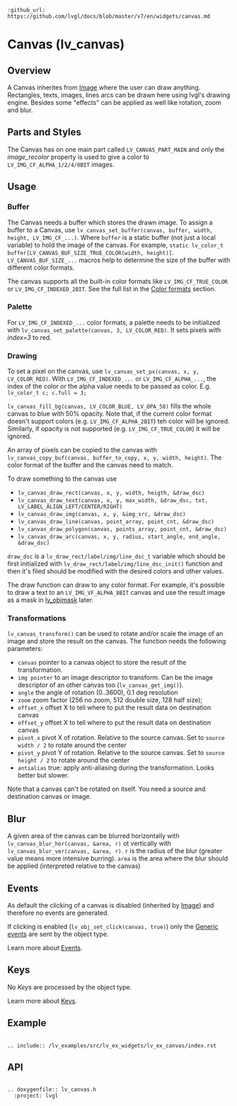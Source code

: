 ```eval_rst
:github_url: https://github.com/lvgl/docs/blob/master/v7/en/widgets/canvas.md
```
# Canvas (lv_canvas)


## Overview

A Canvas inherites from [Image](/widgets/img) where the user can draw anything. Rectangles, texts, images, lines arcs can be drawn here using lvgl's drawing engine. 
Besides some "effects" can be applied as well like rotation, zoom and blur.


## Parts and Styles
The Canvas has on one main part called `LV_CANVAS_PART_MAIN` and only the *image_recolor* property is used to give a color to `LV_IMG_CF_ALPHA_1/2/4/8BIT` images.

## Usage

### Buffer
The Canvas needs a buffer which stores the drawn image.
To assign a buffer to a Canvas, use `lv_canvas_set_buffer(canvas, buffer, width, height, LV_IMG_CF_...)`. 
Where  `buffer` is a static buffer (not just a local variable) to hold the image of the canvas.
For example,
`static lv_color_t buffer[LV_CANVAS_BUF_SIZE_TRUE_COLOR(width, height)]`. `LV_CANVAS_BUF_SIZE_...` macros help to determine the size of the buffer with different color formats.

The canvas supports all the built-in color formats like `LV_IMG_CF_TRUE_COLOR` or `LV_IMG_CF_INDEXED_2BIT`. 
See the full list in the [Color formats](/overview/image.html#color-formats) section.

### Palette
For `LV_IMG_CF_INDEXED_...` color formats, a palette needs to be initialized with  `lv_canvas_set_palette(canvas, 3, LV_COLOR_RED)`. It sets pixels with *index=3* to red.


### Drawing
To set a pixel on the canvas, use `lv_canvas_set_px(canvas, x, y, LV_COLOR_RED)`.
With `LV_IMG_CF_INDEXED_...` or `LV_IMG_CF_ALPHA_...`, the index of the color or the alpha value needs to be passed as color. E.g. `lv_color_t c; c.full = 3;`

`lv_canvas_fill_bg(canvas, LV_COLOR_BLUE, LV_OPA_50)` fills the whole canvas to blue with 50% opacity. Note that, if the current color format doesn't support colors (e.g. `LV_IMG_CF_ALPHA_2BIT`) teh color will be ignored. 
Similarly, if opacity is not supported (e.g. `LV_IMG_CF_TRUE_COLOR`) it will be ignored.

An array of pixels can be copied to the canvas with `lv_canvas_copy_buf(canvas, buffer_to_copy, x, y, width, height)`. The color format of the buffer and the canvas need to match.

To draw something to the canvas use
- `lv_canvas_draw_rect(canvas, x, y, width, heigth, &draw_dsc)`
- `lv_canvas_draw_text(canvas, x, y, max_width, &draw_dsc, txt, LV_LABEL_ALIGN_LEFT/CENTER/RIGHT)`
- `lv_canvas_draw_img(canvas, x, y, &img_src, &draw_dsc)`
- `lv_canvas_draw_line(canvas, point_array, point_cnt, &draw_dsc)`
- `lv_canvas_draw_polygon(canvas, points_array, point_cnt, &draw_dsc)`
- `lv_canvas_draw_arc(canvas, x, y, radius, start_angle, end_angle, &draw_dsc)`

`draw_dsc` is a `lv_draw_rect/label/img/line_dsc_t` variable which should be first initialized with `lv_draw_rect/label/img/line_dsc_init()` function and then it's filed should be modified with the desired colors and other values.

The draw function can draw to any color format. For example, it's possible to draw a text to an `LV_IMG_VF_ALPHA_8BIT` canvas and use the result image as a mask in [lv_objmask](/widgets/objmask) later.

### Transformations
`lv_canvas_transform()` can be used to rotate and/or scale the image of an image and store the result on the canvas. The function needs the following parameters:
- `canvas` pointer to a canvas object to store the result of the transformation.
- `img pointer` to an image descriptor to transform. Can be the image descriptor of an other canvas too (`lv_canvas_get_img()`).
- `angle` the angle of rotation (0..3600), 0.1 deg resolution
- `zoom` zoom factor (256 no zoom, 512 double size, 128 half size);
- `offset_x` offset X to tell where to put the result data on destination canvas
- `offset_y` offset X to tell where to put the result data on destination canvas
- `pivot_x` pivot X of rotation. Relative to the source canvas. Set to `source width / 2` to rotate around the center
- `pivot_y` pivot Y of rotation. Relative to the source canvas. Set to `source height / 2` to rotate around the center
- `antialias` true: apply anti-aliasing during the transformation. Looks better but slower.
 
Note that a canvas can't be rotated on itself.  You need a source and destination canvas or image.

## Blur
A given area of the canvas can be blurred horizontally with `lv_canvas_blur_hor(canvas, &area, r)` ot vertically with `lv_canvas_blur_ver(canvas, &area, r)`. 
`r` is the radius of the blur (greater value means more intensive burring). `area` is the area where the blur should be applied (interpreted relative to the canvas)

## Events
As default the clicking of a canvas is disabled (inherited by [Image](/widgets/img)) and therefore no events are generated.

If clicking is enabled (`lv_obj_set_click(canvas, true)`) only the [Generic events](/overview/event.html#generic-events) are sent by the object type.

Learn more about [Events](/overview/event).

## Keys
No *Keys* are processed by the object type.

Learn more about [Keys](/overview/indev).

## Example
```eval_rst

.. include:: /lv_examples/src/lv_ex_widgets/lv_ex_canvas/index.rst

```

## API

```eval_rst

.. doxygenfile:: lv_canvas.h
  :project: lvgl

```
